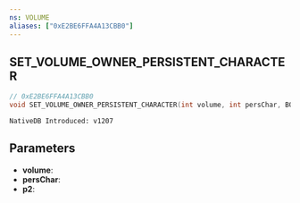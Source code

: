 ```yaml
---
ns: VOLUME
aliases: ["0xE2BE6FFA4A13CBB0"]
---
```

## SET_VOLUME_OWNER_PERSISTENT_CHARACTER

```c
// 0xE2BE6FFA4A13CBB0
void SET_VOLUME_OWNER_PERSISTENT_CHARACTER(int volume, int persChar, BOOL p2);
```

```
NativeDB Introduced: v1207
```

## Parameters
* **volume**:
* **persChar**:
* **p2**:
